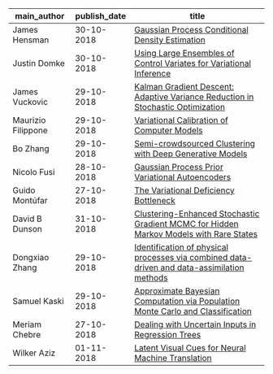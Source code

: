 main_author|publish_date|title
---|---|---
James Hensman|30-10-2018|[Gaussian Process Conditional Density Estimation](http://arxiv.org/abs/1810.12750v1)
Justin Domke|30-10-2018|[Using Large Ensembles of Control Variates for Variational Inference](http://arxiv.org/abs/1810.12482v1)
James Vuckovic|29-10-2018|[Kalman Gradient Descent: Adaptive Variance Reduction in Stochastic   Optimization](http://arxiv.org/abs/1810.12273v1)
Maurizio Filippone|29-10-2018|[Variational Calibration of Computer Models](http://arxiv.org/abs/1810.12177v1)
Bo Zhang|29-10-2018|[Semi-crowdsourced Clustering with Deep Generative Models](http://arxiv.org/abs/1810.11971v1)
Nicolo Fusi|28-10-2018|[Gaussian Process Prior Variational Autoencoders](http://arxiv.org/abs/1810.11738v1)
Guido Montúfar|27-10-2018|[The Variational Deficiency Bottleneck](http://arxiv.org/abs/1810.11677v1)
David B Dunson|31-10-2018|[Clustering-Enhanced Stochastic Gradient MCMC for Hidden Markov Models   with Rare States](http://arxiv.org/abs/1810.13431v1)
Dongxiao Zhang|29-10-2018|[Identification of physical processes via combined data-driven and   data-assimilation methods](http://arxiv.org/abs/1810.11977v1)
Samuel Kaski|29-10-2018|[Approximate Bayesian Computation via Population Monte Carlo and   Classification](http://arxiv.org/abs/1810.12233v1)
Meriam Chebre|27-10-2018|[Dealing with Uncertain Inputs in Regression Trees](http://arxiv.org/abs/1810.11698v1)
Wilker Aziz|01-11-2018|[Latent Visual Cues for Neural Machine Translation](http://arxiv.org/abs/1811.00357v1)
